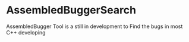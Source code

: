 # AssembledBuggerSearch
AssembledBugger Tool is a still in development to Find the bugs in most C++ developing
